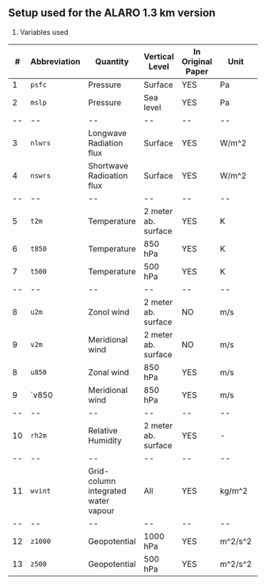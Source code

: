 ## Setup used for the ALARO 1.3 km version

1. Variables used

| #     |**Abbreviation**       | **Quantity**  | **Vertical Level**    | **In Original Paper** | **Unit**      | **FA-name**   |
|--     |--                     |--             |--                     |--                     |--             |--             |
|1      |`psfc`                 | Pressure      | Surface               | YES                   | Pa            | `SURFPRESSION`  | 
|2      |`mslp`                 | Pressure      | Sea level             | YES                   | Pa            | `MSLPRESSURE`   |
|--     |--                     |--             |--                     |--                     |--             |--             |
|3      |`nlwrs`                | Longwave Radiation flux | Surface     | YES                   | W/m^2         | `SURFFLU.RAY.SOLA`      |
|4      |`nswrs`                | Shortwave Radioation flux | Surface   | YES                   | W/m^2         | `SURFFLU.RAY.THER`      |
|--     |--                     |--             |--                     |--                     |--             |--             |
|5      |`t2m`                  | Temperature   | 2 meter ab. surface   | YES                   | K             | `CLSTEMPERATURE`        |
|6      |`t850`                 | Temperature   | 850 hPa               | YES                   | K             | `P85000TEMPERATUR`      |
|7      |`t500`                 | Temperature   | 500 hPa               | YES                   | K             | `P50000TEMPERATUR`      |
|--     |--                     |--             |--                     |--                     | --            |--                     |
|8      | `u2m`                   | Zonol wind    | 2 meter ab. surface   | NO                    | m/s           | `CLSVENT.ZONAL` |
|9      | `v2m`                   | Meridional wind | 2 meter ab. surface | NO                    | m/s           | `CLSVENT.MERIDIEN`      |
|8      |`u850`                 | Zonal wind    | 850 hPa               | YES                   | m/s           | `P85000VENT_ZONAL`      |
|9      |`v850                  | Meridional wind       | 850 hPa       | YES                   | m/s           | `P85000VENT_MERID`      |
|--     |--                     |--             |--                     | --                    | --            | --                    |
|10     |`rh2m`                 | Relative Humidity     | 2 meter ab. surface   | YES           | -             | `CLSHUMI.RELATIVE`      |
|--     |--                     |--             |--                     | --                    |--             | --                    |
|11     | `wvint`               | Grid-column integrated water vapour   | All   | YES           | kg/m^2        | `ATMOHUMI TOTALE`       |
|--     |--                     |--             |--                     | --                    |--             | --                    |
|12     | `z1000`               | Geopotential  | 1000 hPa              | YES                   | m^2/s^2       | `P00000GEOPOTENTI`      |
|13     | `z500`                | Geopotential  | 500 hPa               | YES                   | m^2/s^2       | `P85000GEOPOTENTI`      |
